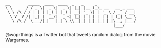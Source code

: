 
```
__        _____  ____  ____  _   _     _
\ \      / / _ \|  _ \|  _ \| |_| |__ (_)_ __   __ _ ___ 
 \ \ /\ / / | | | |_) | |_) | __| '_ \| | '_ \ / _` / __|
  \ V  V /| |_| |  __/|  _ <| |_| | | | | | | | (_| \__ \
   \_/\_/  \___/|_|   |_| \_\\__|_| |_|_|_| |_|\__, |___/
                                               |___/
```

@woprthings is a Twitter bot that tweets random dialog from the movie
Wargames.
